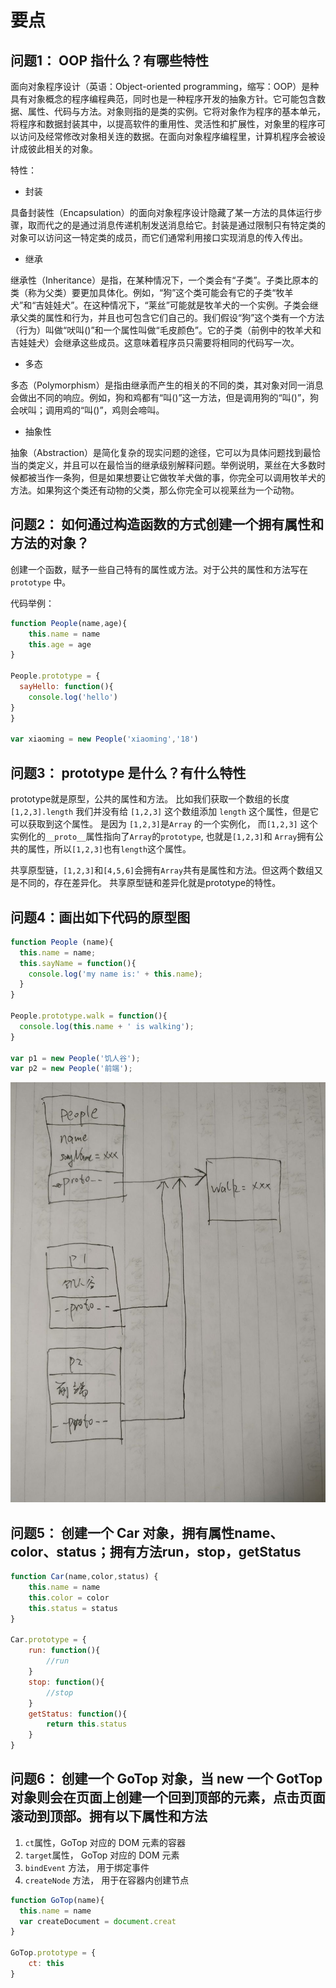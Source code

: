# 要点

## 问题1： OOP 指什么？有哪些特性

面向对象程序设计（英语：Object-oriented programming，缩写：OOP）是种具有对象概念的程序编程典范，同时也是一种程序开发的抽象方针。它可能包含数据、属性、代码与方法。对象则指的是类的实例。它将对象作为程序的基本单元，将程序和数据封装其中，以提高软件的重用性、灵活性和扩展性，对象里的程序可以访问及经常修改对象相关连的数据。在面向对象程序编程里，计算机程序会被设计成彼此相关的对象。

特性：

- 封装

具备封装性（Encapsulation）的面向对象程序设计隐藏了某一方法的具体运行步骤，取而代之的是通过消息传递机制发送消息给它。封装是通过限制只有特定类的对象可以访问这一特定类的成员，而它们通常利用接口实现消息的传入传出。

- 继承

继承性（Inheritance）是指，在某种情况下，一个类会有“子类”。子类比原本的类（称为父类）要更加具体化。例如，“狗”这个类可能会有它的子类“牧羊犬”和“吉娃娃犬”。在这种情况下，“莱丝”可能就是牧羊犬的一个实例。子类会继承父类的属性和行为，并且也可包含它们自己的。我们假设“狗”这个类有一个方法（行为）叫做“吠叫()”和一个属性叫做“毛皮颜色”。它的子类（前例中的牧羊犬和吉娃娃犬）会继承这些成员。这意味着程序员只需要将相同的代码写一次。

- 多态

多态（Polymorphism）是指由继承而产生的相关的不同的类，其对象对同一消息会做出不同的响应。例如，狗和鸡都有“叫()”这一方法，但是调用狗的“叫()”，狗会吠叫；调用鸡的“叫()”，鸡则会啼叫。

- 抽象性

抽象（Abstraction）是简化复杂的现实问题的途径，它可以为具体问题找到最恰当的类定义，并且可以在最恰当的继承级别解释问题。举例说明，莱丝在大多数时候都被当作一条狗，但是如果想要让它做牧羊犬做的事，你完全可以调用牧羊犬的方法。如果狗这个类还有动物的父类，那么你完全可以视莱丝为一个动物。

## 问题2： 如何通过构造函数的方式创建一个拥有属性和方法的对象？

创建一个函数，赋予一些自己特有的属性或方法。对于公共的属性和方法写在`prototype` 中。

代码举例：

```javascript
function People(name,age){
    this.name = name
    this.age = age
}

People.prototype = {
  sayHello: function(){
    console.log('hello')
}
}

var xiaoming = new People('xiaoming','18')
```

## 问题3： prototype 是什么？有什么特性

prototype就是原型，公共的属性和方法。
比如我们获取一个数组的长度 `[1,2,3].length` 我们并没有给 `[1,2,3]` 这个数组添加 `length` 这个属性，但是它可以获取到这个属性。
是因为 `[1,2,3]`是`Array` 的一个实例化，
而`[1,2,3]` 这个实例化的`__proto__`属性指向了`Array`的`prototype`,
也就是`[1,2,3]`和 `Array`拥有公共的属性，所以`[1,2,3]`也有`length`这个属性。

共享原型链，`[1,2,3]`和`[4,5,6]`会拥有`Array`共有是属性和方法。但这两个数组又是不同的，存在差异化。
共享原型链和差异化就是prototype的特性。

## 问题4：画出如下代码的原型图

```javascript
function People (name){
  this.name = name;
  this.sayName = function(){
    console.log('my name is:' + this.name);
  }
}

People.prototype.walk = function(){
  console.log(this.name + ' is walking');  
}

var p1 = new People('饥人谷');
var p2 = new People('前端');
```

![图片](https://raw.githubusercontent.com/gl09025/image_respository/master/2018%E5%B9%B402%E6%9C%8803%E6%97%A5/2018-02-03%2014.09.16.jpg)

## 问题5： 创建一个 Car 对象，拥有属性name、color、status；拥有方法run，stop，getStatus

```javascript
function Car(name,color,status) {
    this.name = name
    this.color = color
    this.status = status
}

Car.prototype = {
    run: function(){
        //run
    }
    stop: function(){
        //stop
    }
    getStatus: function(){
        return this.status
    }
}
```

## 问题6： 创建一个 GoTop 对象，当 new 一个 GotTop 对象则会在页面上创建一个回到顶部的元素，点击页面滚动到顶部。拥有以下属性和方法

1. `ct`属性，GoTop 对应的 DOM 元素的容器
2. `target`属性， GoTop 对应的 DOM 元素
3. `bindEvent` 方法， 用于绑定事件
4. `createNode` 方法， 用于在容器内创建节点

```javascript
function GoTop(name){
  this.name = name
  var createDocument = document.creat
}

GoTop.prototype = {
    ct: this
}
```